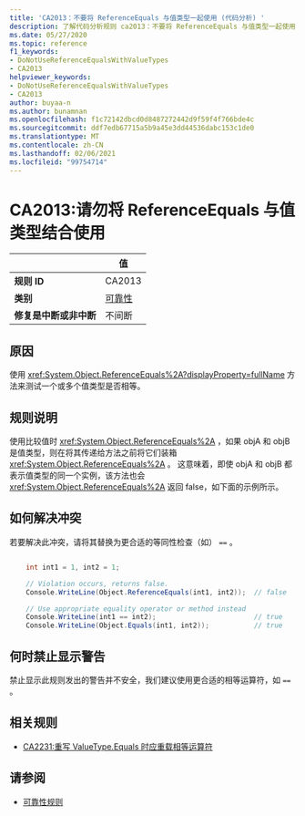 ```yaml
---
title: 'CA2013：不要将 ReferenceEquals 与值类型一起使用 (代码分析) '
description: 了解代码分析规则 ca2013：不要将 ReferenceEquals 与值类型一起使用
ms.date: 05/27/2020
ms.topic: reference
f1_keywords:
- DoNotUseReferenceEqualsWithValueTypes
- CA2013
helpviewer_keywords:
- DoNotUseReferenceEqualsWithValueTypes
- CA2013
author: buyaa-n
ms.author: bunamnan
ms.openlocfilehash: f1c72142dbcd0d8487272442d9f59f4f766bde4c
ms.sourcegitcommit: ddf7edb67715a5b9a45e3dd44536dabc153c1de0
ms.translationtype: MT
ms.contentlocale: zh-CN
ms.lasthandoff: 02/06/2021
ms.locfileid: "99754714"
---
```

# <a name="ca2013-do-not-use-referenceequals-with-value-types"></a>CA2013:请勿将 ReferenceEquals 与值类型结合使用

| | 值 |
|-|-|
| **规则 ID** |CA2013|
| **类别** |[可靠性](reliability-warnings.md)|
| **修复是中断或非中断** |不间断|

## <a name="cause"></a>原因

使用 <xref:System.Object.ReferenceEquals%2A?displayProperty=fullName> 方法来测试一个或多个值类型是否相等。

## <a name="rule-description"></a>规则说明

使用比较值时 <xref:System.Object.ReferenceEquals%2A> ，如果 objA 和 objB 是值类型，则在将其传递给方法之前将它们装箱 <xref:System.Object.ReferenceEquals%2A> 。 这意味着，即使 objA 和 objB 都表示值类型的同一个实例，该方法也会 <xref:System.Object.ReferenceEquals%2A> 返回 false，如下面的示例所示。

## <a name="how-to-fix-violations"></a>如何解决冲突

若要解决此冲突，请将其替换为更合适的等同性检查（如） `==` 。

```csharp

    int int1 = 1, int2 = 1;

    // Violation occurs, returns false.
    Console.WriteLine(Object.ReferenceEquals(int1, int2));  // false

    // Use appropriate equality operator or method instead
    Console.WriteLine(int1 == int2);                        // true
    Console.WriteLine(Object.Equals(int1, int2));           // true
```

## <a name="when-to-suppress-warnings"></a>何时禁止显示警告

禁止显示此规则发出的警告并不安全，我们建议使用更合适的相等运算符，如 `==` 。

## <a name="related-rules"></a>相关规则

- [CA2231:重写 ValueType.Equals 时应重载相等运算符](CA2231.md)

## <a name="see-also"></a>请参阅

- [可靠性规则](reliability-warnings.md)
